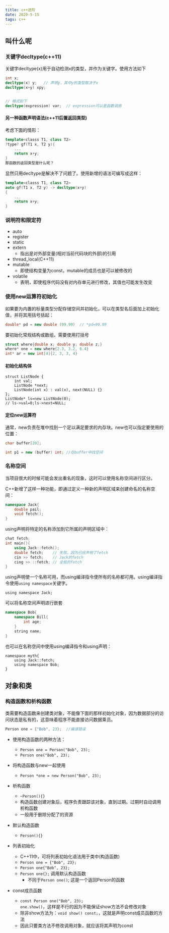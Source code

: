 ```yaml
---
title: c++进阶
date: 2020-5-15
tags: c++
---
```



## 叫什么呢

### 关键字decltype(c++11)

关键字decltype(x)用于自动检测x的类型，并作为关键字。使用方法如下

``` c++
int x;
decltype(x) y;   // 声明y，其中y的类型取决于x
decltype(x+y) xpy;   


// 格式如下
decltype(expression) var;  // expression可以是函数调用
```


#### 另一种函数声明语法(c++11后置返回类型)

考虑下面的情形：

``` c++
template<classs T1, class T2>
?type? gf(T1 x, T2 y){
    ...
    return x+y;
}
那函数的返回类型是什么呢？
```

显然只用decltype是解决不了问题了。使用新增的语法可编写成这样：

``` c++
template<classs T1, class T2>
auto gf(T1 x, T2 y) -> decltype(x+y)
{
    ...
    return x+y;
}
```


### 说明符和限定符

- auto
- register
- static
- extern
    - 指出是对外部变量(相对当前代码块的外部)的引用
- thread\_local(C++11)
- mutable
    - 即使结构变量为const，mutable的成员也是可以被修改的
- volatile
    - 表明，即使程序代码没有对内存单元进行修改，其值也可能发生改变


### 使用new运算符初始化

如果要为内置的标量类型分配存储空间并初始化，可以在类型名后面加上初始化值，并将其用括号括起：

``` c++
double* pd = new double (99.99)  // *pd=99.99
```

要初始化常规结构或数组，需要使用打括号

``` c++
struct where{double x; double y; double z;}
where* one = new where{2.3, 3.2, 6.4}
int* ar = new int[4]{2, 3, 3, 4}
```

#### 初始化结构体

``` 
struct ListNode {
    int val;
    ListNode *next;
    ListNode(int x) : val(x), next(NULL) {}
};
ListNode* ls=new ListNode(0);
// ls->val=0;ls->next=NULL;
```


#### 定位new运算符

通常，new负责在堆中找到一个足以满足要求的内存块。new也可以指定要使用的位置：

``` c++
char buffer[20];

int p1 = new (buffer) int; //在buffer中找空间
```


### 名称空间

当项目很大的时候可能会发出重名的现象，这时可以使用名称空间进行区分。

C++新增了这样一种功能，即通过定义一种新的声明区域来创建命名的名称空间：

``` c++
namespace Jack{
    double pail;
    void fetch();
}
```

using声明将特定的名称添加到它所属的声明区域中：

``` c++
chat fetch;
int main(){
    using Jack::fetch();
    double fetch;    // 失败，因为已经声明了fetch
    cin >> fetch;    // Jack的fetch
    cing >> ::fetch; // 全局的fetch
}
```

using声明使一个名称可用，而using编译指令使所有的名称都可用。using编译指令使用`using namespace`关键字。

`
using namespace Jack;
`

可以将名称空间声明进行嵌套

``` c++
namespace Bob{
    namespace Bill{
        int age;
    }
    string name;
}
```

也可以在名称空间中使用using编译指令和using声明：

``` 
namespace myth{
    using Jack::fetch;
    using namespace Bob;
}
```


## 对象和类

### 构造函数和析构函数

类需要构造函数来创建类对象，不能像下面的那样初始化对象，因为数据部分的访问状态是私有的，这意味着程序不能直接访问数据乘员。

``` c
Person one = {"Bob", 23};  //编译错误
```

- 使用构造函数的两种方法：
    - `Person one = Person("Bob", 23);`
    - `Person one("Bob", 23);`
- 将构造函数与new一起使用
    - `Person *one = new Person("Bob", 23);`

- 析构函数
    - `~Person(){}`
    - 构造函数创建对象后，程序负责跟踪该对象，直到过期。过期时自动调用析构函数
    - 一般用于删除分配了的资源
- 默认构造函数
    - `Person(){}`
- 列表初始化
    - C++11中，可将列表初始化语法用于类中(构造函数)
    - `Person one = {"Bob", 23};`
    - `Person one{"Bob", 23};`
    - `Person one{};` 调用默认构造函数
        - 不同于`Person one()`; 这是一个返回Person的函数
- const成员函数
    - `const Person one("Bob", 23);`  
    `one.show()`，这样是不行的因为不能保证show方法不会修改对象
    - 除非show方法为：`void show() const;`，这就是声明const成员函数的方法
    - 因此只要类方法不修改调用对象，就应该将其声明为const



